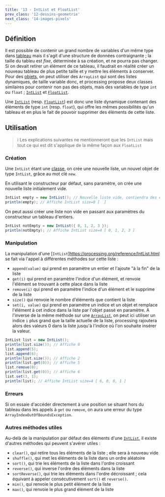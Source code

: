 ```yaml
---
title: '13 - IntList et FloatList'
prev_class: '12-dessins-geometrie'
next_class: '14-images-pixels'
---
```


## Définition

Il est possible de contenir un grand nombre de variables d'un même type dans [tableau](cours/03-tableaux-matrices.md) mais il s'agit d'une structure de données contraignante ; la taille du tableu est *fixe*, déterminée à sa création, et ne pourra pas changer. Si on devait retirer un élément de ce tableau, il faudrait en réalité créer un nouveau tableau de plus petite taille et y mettre les éléments à conserver. Pour des [objets](cours/09-classes.md), on peut utiliser des `ArrayList` qui sont des listes dynamiques, de taille variable donc, et processing propose deux classes similaires pour contenir non pas des objets, mais des variables de type `int` ou `float` ; [`IntList`](https://processing.org/reference/IntList.html) et [`FloatList`](https://processing.org/reference/FloatList.html).

Une [`IntList`](https://processing.org/reference/IntList.html) (resp. [`FloatList`](https://processing.org/reference/FloatList.html)) est donc une liste dynamique contenant des éléments de type `int` (resp. `float`), qui offre les mêmes possibilités qu'un tableau et en plus le fait de pouvoir supprimer des éléments de cette liste.

## Utilisation
> ℹ Les explications suivantes ne mentionneront que les `IntList` mais tout ce qui est dit s'applique de la même façon aux `FloatList`

### Création

Une `IntList` étant une [classe](cours/09-classes.md), on crée une nouvelle liste, un nouvel objet de type `IntList`, grâce au mot clé `new`.

En utilisant le constructeur par défaut, sans paramètre, on crée une nouvelle liste initialement vide.

```java
IntList empty = new IntList(); // Nouvelle liste vide, contiendra des entiers
println(empty); // Affiche IntList size=0 [  ]
```

On peut aussi créer une liste non vide en passant aux paramètres du constructeur un tableau d'entiers.

```java
IntList notEmpty = new IntList({ 0, 1, 2, 3 });
println(notEmpty); // Affiche IntList size=4 [ 0, 1, 2, 3 ]
```

### Manipulation

La manipulation d'une [`IntList`]https://processing.org/reference/IntList.html se fait via l'appel à différentes méthodes sur cette liste :

- `append(value)` qui prend en paramètre un entier et l'ajoute "à la fin" de la liste
- `get(i)` qui prend en paramètre l'indice d'un élément, et renvoie l'élément se trouvant à cette place dans la liste
- `remove(i)` qui prend en paramètre l'indice d'un élément et le supprime de la liste
- `size()` qui renvoie le nombre d'éléments que contient la liste
- `set(i, value)` qui prend en paramètre un indice et un objet et remplace l'élément à cet indice dans la liste par l'objet passé en paramètre. A l'inverse de la même méthode sur une [`ArrayList`](rrayIndexOutOfBoundsException), on peut ici utiliser un indice `i` plus grand que la taille actuelle de la liste, processing rajoutera alors des valeurs 0 dans la liste jusqu'à l'indice où l'on souhaite insérer la valeur.

```java
IntList list = new IntList();
println(list.size()); // Affiche 0
list.append(5);
list.append(6);
println(list.size()); // Affiche 2
println(list.get(0)); // Affiche 5
list.remove(0);
println(list.get(0)); // Affiche 6
list.set(3, 1);
println(list); // Affiche IntList size=4 [ 6, 0, 0, 1 ]
```

### Erreurs
Si on essaie d'accéder directement à une position se situant hors du tableau dans les appels à `get` ou `remove`, on aura une erreur du type `ArrayIndexOutOfBoundsException`. 

### Autres méthodes utiles

Au-delà de la manipulation par défaut des éléments d'une [`IntList`](https://processing.org/reference/IntList.html), il existe d'autres méthodes qui peuvent s'avérer utiles :
- `clear()`, qui retire tous les éléments de la liste ; elle sera à nouveau vide
- `shuffle()`, qui met les éléments de la liste dans un ordre aléatoire
- `sort()`, qui trie les éléments de la liste dans l'ordre croissant
- `reverse()`, qui inverse l'ordre des éléments dans la liste
- `sortReverse()`, qui trie les éléments dans l'ordre décroissant ; cela équivant à appeler consécutivement `sort()` et `reverse()`.
- `min()`, qui renvoie le plus petit élément de la liste
- `max()`, qui renvoie le plus grand élément de la liste

